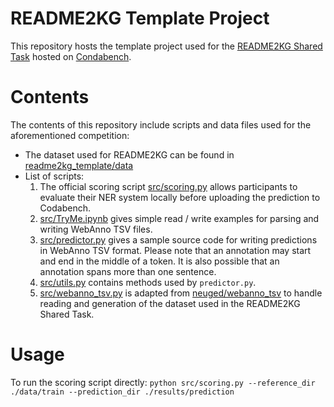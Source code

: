 # README2KG Template Project

This repository hosts the template project used for the [README2KG Shared Task](https://www.codabench.org/competitions/4925/) hosted on [Condabench](https://www.codabench.org).


# Contents

The contents of this repository include scripts and data files used for the aforementioned competition:
* The dataset used for README2KG can be found in [readme2kg_template/data](https://github.com/chenzongxiong/readme2kg_template/blob/main/data)
* List of scripts:
    1. The official scoring script [src/scoring.py](src/scoring.py) allows participants to evaluate their NER system locally before uploading the prediction to Codabench. 
    2. [src/TryMe.ipynb](src/TryMe.ipynb) gives simple read / write examples for parsing and writing WebAnno TSV files.
    3. [src/predictor.py](src/predictor.py) gives a sample source code for writing predictions in WebAnno TSV format. Please note that an annotation may start and end in the middle of a token. It is also possible that an annotation spans more than one sentence.
    4. [src/utils.py](src/utils.py) contains methods used by `predictor.py`.
    5. [src/webanno_tsv.py](webanno_tsv.py) is adapted from [neuged/webanno_tsv](https://github.com/neuged/webanno_tsv/tree/master) to handle reading and generation of the dataset used in the README2KG Shared Task. 


# Usage

To run the scoring script directly:
      `python src/scoring.py --reference_dir ./data/train --prediction_dir ./results/prediction`
